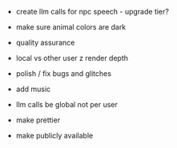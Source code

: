 - create llm calls for npc speech - upgrade tier?
- make sure animal colors are dark
- quality assurance
- local vs other user z render depth
- polish / fix bugs and glitches
- add music
- llm calls be global not per user
- make prettier

- make publicly available